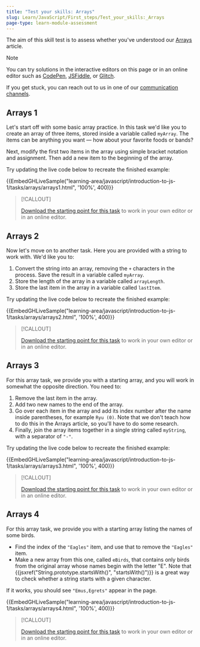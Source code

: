 ```yaml
---
title: "Test your skills: Arrays"
slug: Learn/JavaScript/First_steps/Test_your_skills:_Arrays
page-type: learn-module-assessment
---
```




The aim of this skill test is to assess whether you've understood our [Arrays](/content/Learn/JavaScript/First_steps/Arrays) article.

> [!NOTE]
> You can try solutions in the interactive editors on this page or in an online editor such as [CodePen](https://codepen.io/), [JSFiddle](https://jsfiddle.net/), or [Glitch](https://glitch.com/).
>
> If you get stuck, you can reach out to us in one of our [communication channels](/content/MDN/Community/Communication_channels).

## Arrays 1

Let's start off with some basic array practice. In this task we'd like you to create an array of three items, stored inside a variable called `myArray`. The items can be anything you want — how about your favorite foods or bands?

Next, modify the first two items in the array using simple bracket notation and assignment. Then add a new item to the beginning of the array.

Try updating the live code below to recreate the finished example:

{{EmbedGHLiveSample("learning-area/javascript/introduction-to-js-1/tasks/arrays/arrays1.html", '100%', 400)}}

> [!CALLOUT]
>
> [Download the starting point for this task](https://github.com/mdn/learning-area/blob/main/javascript/introduction-to-js-1/tasks/arrays/arrays1-download.html) to work in your own editor or in an online editor.

## Arrays 2

Now let's move on to another task. Here you are provided with a string to work with. We'd like you to:

1. Convert the string into an array, removing the `+` characters in the process. Save the result in a variable called `myArray`.
2. Store the length of the array in a variable called `arrayLength`.
3. Store the last item in the array in a variable called `lastItem`.

Try updating the live code below to recreate the finished example:

{{EmbedGHLiveSample("learning-area/javascript/introduction-to-js-1/tasks/arrays/arrays2.html", '100%', 400)}}

> [!CALLOUT]
>
> [Download the starting point for this task](https://github.com/mdn/learning-area/blob/main/javascript/introduction-to-js-1/tasks/arrays/arrays2-download.html) to work in your own editor or in an online editor.

## Arrays 3

For this array task, we provide you with a starting array, and you will work in somewhat the opposite direction. You need to:

1. Remove the last item in the array.
2. Add two new names to the end of the array.
3. Go over each item in the array and add its index number after the name inside parentheses, for example `Ryu (0)`. Note that we don't teach how to do this in the Arrays article, so you'll have to do some research.
4. Finally, join the array items together in a single string called `myString`, with a separator of `"-"`.

Try updating the live code below to recreate the finished example:

{{EmbedGHLiveSample("learning-area/javascript/introduction-to-js-1/tasks/arrays/arrays3.html", '100%', 400)}}

> [!CALLOUT]
>
> [Download the starting point for this task](https://github.com/mdn/learning-area/blob/main/javascript/introduction-to-js-1/tasks/arrays/arrays3-download.html) to work in your own editor or in an online editor.

## Arrays 4

For this array task, we provide you with a starting array listing the names of some birds.

- Find the index of the `"Eagles"` item, and use that to remove the `"Eagles"` item.
- Make a new array from this one, called `eBirds`, that contains only birds from the original array whose names begin with the letter "E". Note that {{jsxref("String.prototype.startsWith()", "startsWith()")}} is a great way to check whether a string starts with a given character.

If it works, you should see `"Emus,Egrets"` appear in the page.

{{EmbedGHLiveSample("learning-area/javascript/introduction-to-js-1/tasks/arrays/arrays4.html", '100%', 400)}}

> [!CALLOUT]
>
> [Download the starting point for this task](https://github.com/mdn/learning-area/blob/main/javascript/introduction-to-js-1/tasks/arrays/arrays4-download.html) to work in your own editor or in an online editor.
